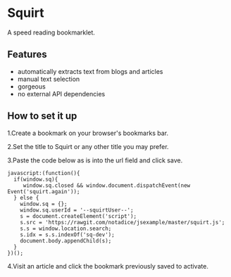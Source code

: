 # Squirt

A speed reading bookmarklet.

## Features

- automatically extracts text from blogs and articles
- manual text selection
- gorgeous
- no external API dependencies


## How to set it up

1.Create a bookmark on your browser's bookmarks bar.

2.Set the title to Squirt or any other title you may prefer.

3.Paste the code below as is into the url field and click save.

```
javascript:(function(){
  if(window.sq){
     window.sq.closed && window.document.dispatchEvent(new Event('squirt.again'));
  } else {
    window.sq = {};
    window.sq.userId = '--squirtUser--';
    s = document.createElement('script');
    s.src = 'https://rawgit.com/notadice/jsexample/master/squirt.js';
    s.s = window.location.search;
    s.idx = s.s.indexOf('sq-dev');
    document.body.appendChild(s);
  }
})();

```
4.Visit an article and click the bookmark previously saved to activate.
